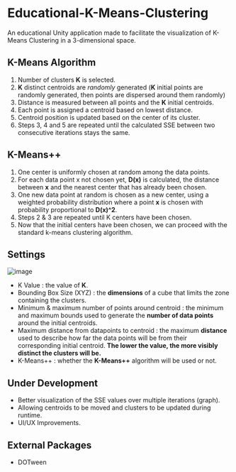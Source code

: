 # Educational-K-Means-Clustering
An educational Unity application made to facilitate the visualization of K-Means Clustering in a 3-dimensional space.

## K-Means Algorithm
1) Number of clusters **K** is selected.
2) **K** distinct centroids are *randomly* generated (**K** initial points are randomly generated, then points are dispersed around them randomly)
3) Distance is measured between all points and the **K** initial centroids.
4) Each point is assigned a centroid based on lowest distance.
5) Centroid position is updated based on the center of its cluster.
6) Steps 3, 4 and 5 are repeated until the calculated SSE between two consecutive iterations stays the same.

## K-Means++
1) One center is uniformly chosen at random among the data points.
2) For each data point x not chosen yet, **D(x)** is calculated, the distance between **x** and the nearest center that has already been chosen.
3) One new data point at random is chosen as a new center, using a weighted probability distribution where a point **x** is chosen with probability proportional to **D(x)^2**.
4) Steps 2 & 3 are repeated until K centers have been chosen.
5) Now that the initial centers have been chosen, we can proceed with the standard k-means clustering algorithm.

## Settings
![image](https://user-images.githubusercontent.com/79049601/212034530-0ae92650-ac51-401c-aaa5-4a4fee6898d1.png)
- K Value : the value of **K**.
- Bounding Box Size (XYZ) : the **dimensions** of a cube that limits the zone containing the clusters.
- Minimum & maximum number of points around centroid : the minimum and maximum bounds used to generate the **number of data points** around the initial centroids.
- Maximum distance from datapoints to centroid : the maximum **distance** used to describe how far the data points will be from their corresponding initial centroid. **The lower the value, the more visibly distinct the clusters will be.**
- K-Means++ : whether the **K-Means++** algorithm will be used or not.



## Under Development
- Better visualization of the SSE values over multiple iterations (graph).
- Allowing centroids to be moved and clusters to be updated during runtime.
- UI/UX Improvements.

## External Packages
- DOTween

